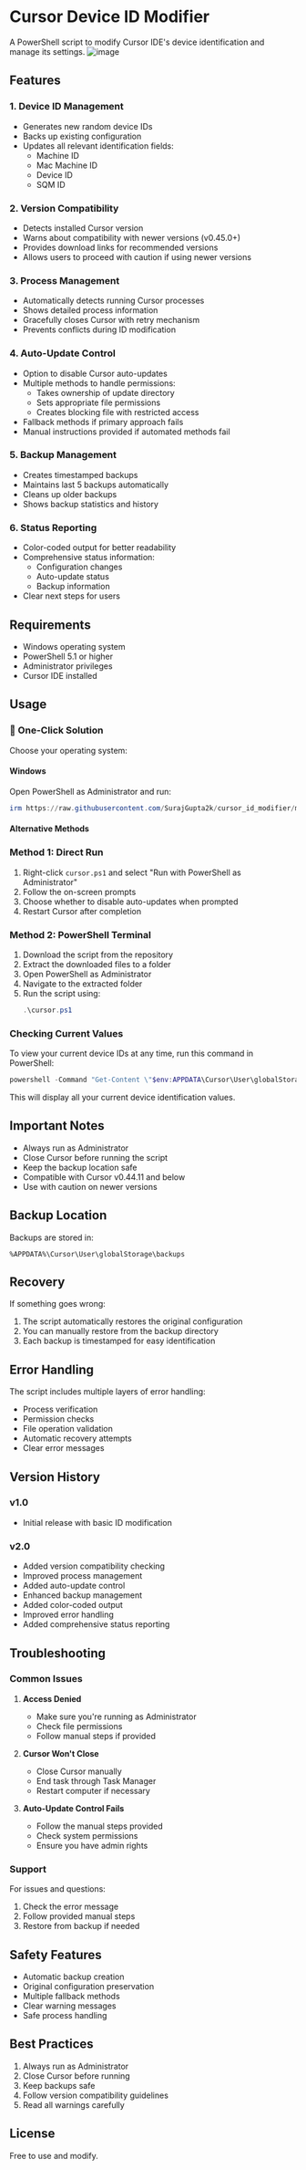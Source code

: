 # Cursor Device ID Modifier

A PowerShell script to modify Cursor IDE's device identification and manage its settings.
![image](image.png)
## Features

### 1. Device ID Management
- Generates new random device IDs
- Backs up existing configuration
- Updates all relevant identification fields:
  - Machine ID
  - Mac Machine ID
  - Device ID
  - SQM ID

### 2. Version Compatibility
- Detects installed Cursor version
- Warns about compatibility with newer versions (v0.45.0+)
- Provides download links for recommended versions
- Allows users to proceed with caution if using newer versions

### 3. Process Management
- Automatically detects running Cursor processes
- Shows detailed process information
- Gracefully closes Cursor with retry mechanism
- Prevents conflicts during ID modification

### 4. Auto-Update Control
- Option to disable Cursor auto-updates
- Multiple methods to handle permissions:
  - Takes ownership of update directory
  - Sets appropriate file permissions
  - Creates blocking file with restricted access
- Fallback methods if primary approach fails
- Manual instructions provided if automated methods fail

### 5. Backup Management
- Creates timestamped backups
- Maintains last 5 backups automatically
- Cleans up older backups
- Shows backup statistics and history

### 6. Status Reporting
- Color-coded output for better readability
- Comprehensive status information:
  - Configuration changes
  - Auto-update status
  - Backup information
- Clear next steps for users

## Requirements

- Windows operating system
- PowerShell 5.1 or higher
- Administrator privileges
- Cursor IDE installed

## Usage

### 🚀 One-Click Solution

Choose your operating system:

#### Windows
Open PowerShell as Administrator and run:
```powershell
irm https://raw.githubusercontent.com/SurajGupta2k/cursor_id_modifier/main/cursor.ps1 | iex
```

#### Alternative Methods

### Method 1: Direct Run
1. Right-click `cursor.ps1` and select "Run with PowerShell as Administrator"
2. Follow the on-screen prompts
3. Choose whether to disable auto-updates when prompted
4. Restart Cursor after completion

### Method 2: PowerShell Terminal
1. Download the script from the repository
2. Extract the downloaded files to a folder
3. Open PowerShell as Administrator
4. Navigate to the extracted folder
5. Run the script using:
   ```powershell
   .\cursor.ps1
   ```

### Checking Current Values
To view your current device IDs at any time, run this command in PowerShell:
```powershell
powershell -Command "Get-Content \"$env:APPDATA\Cursor\User\globalStorage\storage.json\" | ConvertFrom-Json | Select-Object 'telemetry.machineId','telemetry.macMachineId','telemetry.devDeviceId','telemetry.sqmId' | ConvertTo-Json"
```
This will display all your current device identification values.

## Important Notes

- Always run as Administrator
- Close Cursor before running the script
- Keep the backup location safe
- Compatible with Cursor v0.44.11 and below
- Use with caution on newer versions

## Backup Location

Backups are stored in:
```
%APPDATA%\Cursor\User\globalStorage\backups
```

## Recovery

If something goes wrong:
1. The script automatically restores the original configuration
2. You can manually restore from the backup directory
3. Each backup is timestamped for easy identification

## Error Handling

The script includes multiple layers of error handling:
- Process verification
- Permission checks
- File operation validation
- Automatic recovery attempts
- Clear error messages

## Version History

### v1.0
- Initial release with basic ID modification

### v2.0
- Added version compatibility checking
- Improved process management
- Added auto-update control
- Enhanced backup management
- Added color-coded output
- Improved error handling
- Added comprehensive status reporting

## Troubleshooting

### Common Issues

1. **Access Denied**
   - Make sure you're running as Administrator
   - Check file permissions
   - Follow manual steps if provided

2. **Cursor Won't Close**
   - Close Cursor manually
   - End task through Task Manager
   - Restart computer if necessary

3. **Auto-Update Control Fails**
   - Follow the manual steps provided
   - Check system permissions
   - Ensure you have admin rights

### Support

For issues and questions:
1. Check the error message
2. Follow provided manual steps
3. Restore from backup if needed

## Safety Features

- Automatic backup creation
- Original configuration preservation
- Multiple fallback methods
- Clear warning messages
- Safe process handling

## Best Practices

1. Always run as Administrator
2. Close Cursor before running
3. Keep backups safe
4. Follow version compatibility guidelines
5. Read all warnings carefully

## License

Free to use and modify.
